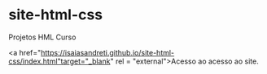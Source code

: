 # site-html-css
 Projetos HML Curso

 <a href="https://isaiasandreti.github.io/site-html-css/index.html"target="_blank" rel = "external">Acesso ao acesso ao site.</a>
